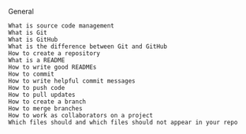 General

    What is source code management
    What is Git
    What is GitHub
    What is the difference between Git and GitHub
    How to create a repository
    What is a README
    How to write good READMEs
    How to commit
    How to write helpful commit messages
    How to push code
    How to pull updates
    How to create a branch
    How to merge branches
    How to work as collaborators on a project
    Which files should and which files should not appear in your repo
